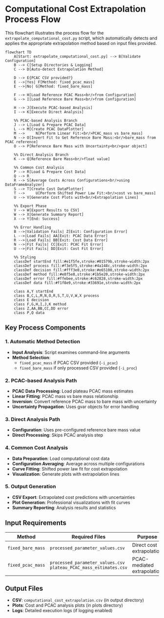 # Computational Cost Extrapolation Process Flow

This flowchart illustrates the process flow for the
`extrapolate_computational_cost.py` script, which automatically detects
and applies the appropriate extrapolation method based on input files
provided.

```mermaid
flowchart TD
    A[Start: extrapolate_computational_cost.py] --> B[Validate Configuration]
    B --> C[Setup Directories & Logging]
    C --> D[Auto-detect Extrapolation Method]
    
    D --> E{PCAC CSV provided?}
    E -->|Yes| F[Method: fixed_pcac_mass]
    E -->|No| G[Method: fixed_bare_mass]
    
    F --> H[Load Reference PCAC Mass<br/>from Configuration]
    G --> I[Load Reference Bare Mass<br/>from Configuration]
    
    H --> J[Execute PCAC-based Analysis]
    I --> K[Execute Direct Analysis]
    
    %% PCAC-based Analysis Branch
    J --> L[Load & Prepare PCAC Data]
    L --> M[Create PCAC DataPlotter]
    M -->     N[Perform Linear Fit:<br/>PCAC_mass vs bare_mass]
    N --> O[Invert Fit to Get Reference Bare Mass:<br/>bare_mass from PCAC reference]
    O --> P[Reference Bare Mass with Uncertainty<br/>gvar object]
    
    %% Direct Analysis Branch  
    K --> Q[Reference Bare Mass<br/>float value]
    
    %% Common Cost Analysis
    P --> R[Load & Prepare Cost Data]
    Q --> R
    R --> S[Average Costs Across Configurations<br/>using DataFrameAnalyzer]
    S --> T[Create Cost DataPlotter]
    T -->     U[Perform Shifted Power Law Fit:<br/>cost vs bare_mass]
    U --> V[Generate Cost Plots with<br/>Extrapolation Lines]
    
    %% Export Phase
    V --> W[Export Results to CSV]
    W --> X[Generate Summary Report]
    X --> Y[End: Success]
    
    %% Error Handling
    B -->|Validation Fails| Z[Exit: Configuration Error]
    L -->|Load Fails| AA[Exit: PCAC Data Error]
    R -->|Load Fails| BB[Exit: Cost Data Error]
    N -->|Fit Fails| CC[Exit: PCAC Fit Error]
    U -->|Fit Fails| DD[Exit: Cost Fit Error]
    
    %% Styling
    classDef startEnd fill:#e1f5fe,stroke:#01579b,stroke-width:2px
    classDef process fill:#f3e5f5,stroke:#4a148c,stroke-width:2px
    classDef decision fill:#fff3e0,stroke:#e65100,stroke-width:2px
    classDef method fill:#e8f5e8,stroke:#1b5e20,stroke-width:2px
    classDef error fill:#ffebee,stroke:#c62828,stroke-width:2px
    classDef data fill:#f1f8e9,stroke:#33691e,stroke-width:2px
    
    class A,Y startEnd
    class B,C,L,M,N,O,R,S,T,U,V,W,X process
    class E decision
    class F,G,H,I,J,K method
    class Z,AA,BB,CC,DD error
    class P,Q data
```

## Key Process Components

### 1. **Automatic Method Detection**
- **Input Analysis**: Script examines command-line arguments
- **Method Selection**: 
  - `fixed_pcac_mass` if PCAC CSV provided (`-i_pcac`)
  - `fixed_bare_mass` if only processed CSV provided (`-i_proc`)

### 2. **PCAC-based Analysis Path**
- **PCAC Data Processing**: Load plateau PCAC mass estimates
- **Linear Fitting**: PCAC mass vs bare mass relationship
- **Inversion**: Convert reference PCAC mass to bare mass with
  uncertainty
- **Uncertainty Propagation**: Uses gvar objects for error handling

### 3. **Direct Analysis Path**
- **Configuration**: Uses pre-configured reference bare mass value
- **Direct Processing**: Skips PCAC analysis step

### 4. **Common Cost Analysis**
- **Data Preparation**: Load computational cost data
- **Configuration Averaging**: Average across multiple configurations
- **Curve Fitting**: Shifted power law fit for cost extrapolation
- **Visualization**: Generate plots with extrapolation lines

### 5. **Output Generation**
- **CSV Export**: Extrapolated cost predictions with uncertainties
- **Plot Generation**: Professional visualizations with fit curves
- **Summary Reporting**: Analysis results and statistics

## Input Requirements

| Method | Required Files | Purpose |
|--------|---------------|---------|
| `fixed_bare_mass` | `processed_parameter_values.csv` | Direct cost extrapolation |
| `fixed_pcac_mass` | `processed_parameter_values.csv`<br/>`plateau_PCAC_mass_estimates.csv` | PCAC-mediated extrapolation |

## Output Files

- **CSV**: `computational_cost_extrapolation.csv` (in output directory)
- **Plots**: Cost and PCAC analysis plots (in plots directory)
- **Logs**: Detailed execution logs (if logging enabled)
